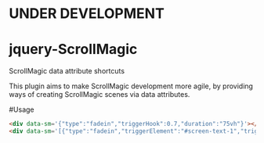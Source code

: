 # UNDER DEVELOPMENT

# jquery-ScrollMagic
ScrollMagic data attribute shortcuts

This plugin aims to make ScrollMagic development more agile, by providing ways of creating ScrollMagic scenes via data attributes.

#Usage

```html
<div data-sm='{"type":"fadein","triggerHook":0.7,"duration":"75vh"}'></div>
<div data-sm='[{"type":"fadein","triggerElement":"#screen-text-1","triggerHook":0.25,"duration":150},{"type":"fadeout","triggerElement":"#screen-text-2","triggerHook":1,"duration":150}]'></div>
```
